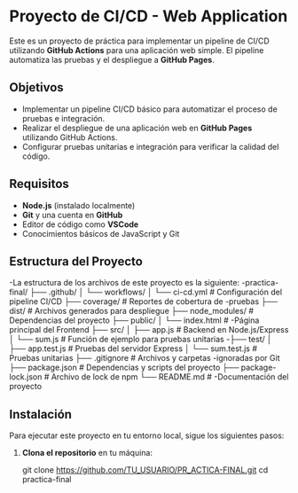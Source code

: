# Proyecto de CI/CD - Web Application

Este es un proyecto de práctica para implementar un pipeline de CI/CD utilizando **GitHub Actions** para una aplicación web simple. El pipeline automatiza las pruebas y el despliegue a **GitHub Pages**.

## Objetivos

- Implementar un pipeline CI/CD básico para automatizar el proceso de pruebas e integración.
- Realizar el despliegue de una aplicación web en **GitHub Pages** utilizando GitHub Actions.
- Configurar pruebas unitarias e integración para verificar la calidad del código.

## Requisitos

- **Node.js** (instalado localmente)
- **Git** y una cuenta en **GitHub**
- Editor de código como **VSCode**
- Conocimientos básicos de JavaScript y Git

## Estructura del Proyecto

-La estructura de los archivos de este proyecto es la siguiente:
-practica-final/ ├── .github/ │ └── workflows/ │ └── ci-cd.yml # Configuración del pipeline CI/CD ├── coverage/ # Reportes de cobertura de -pruebas ├── dist/ # Archivos generados para despliegue ├── node_modules/ # Dependencias del proyecto ├── public/ │ └── index.html # -Página principal del Frontend ├── src/ │ ├── app.js # Backend en Node.js/Express │ └── sum.js # Función de ejemplo para pruebas unitarias -├── test/ │ ├── app.test.js # Pruebas del servidor Express │ └── sum.test.js # Pruebas unitarias ├── .gitignore # Archivos y carpetas -ignoradas por Git ├── package.json # Dependencias y scripts del proyecto ├── package-lock.json # Archivo de lock de npm └── README.md # -Documentación del proyecto

## Instalación

Para ejecutar este proyecto en tu entorno local, sigue los siguientes pasos:

1. **Clona el repositorio** en tu máquina:

   git clone https://github.com/TU_USUARIO/PR_ACTICA-FINAL.git
   cd practica-final
